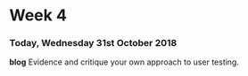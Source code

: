 # Week 4

### Today, Wednesday 31st October 2018

**blog** Evidence and critique your own approach to user testing.

<!-- Steve Lloyd -->
